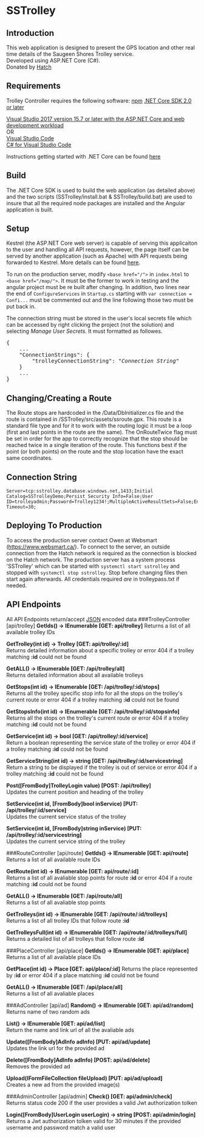 SSTrolley
=========
Introduction
------------
This web application is designed to present the GPS location and other real time details of the Saugeen Shores Trolley service.   
Developed using ASP.NET Core (C#).   
Donated by [Hatch](https://www.hatch.com/)
 
Requirements
------------
Trolley Controller requires the following software:
[npm](https://www.npmjs.com/get-npm)
[.NET Core SDK 2.0 or later](https://www.microsoft.com/net/download/all)

[Visual Studio 2017 version 15.7 or later with the ASP.NET Core and web development workload](https://www.visualstudio.com/downloads/)   
OR  
[Visual Studio Code](https://code.visualstudio.com/download)  
[C# for Visual Studio Code](https://marketplace.visualstudio.com/items?itemName=ms-vscode.csharp)  

Instructions getting started with .NET Core can be found [here](https://www.microsoft.com/net/learn/get-started/)

Build
-----
The .NET Core SDK is used to build the web application (as detailed above) and the two scripts (SSTrolley/install.bat & SSTrolley/build.bat) are used to insure that all the required node packages are installed and the Angular application is built.

Setup
-----
Kestrel (the ASP.NET Core web server) is capable of serving this applicaiton to the user and handling all API requests, however, the page itself can be served by another application (such as Apache) with API requests being forwarded to Kestrel.
More details can be found [here](https://docs.microsoft.com/en-us/aspnet/core/fundamentals/servers/?view=aspnetcore-2.1&tabs=aspnetcore2x).

To run on the production server, modify `<base href="/">` in `index.html` to `<base href="/map/">`. It must be the former to work in testing and the angular project must be re built after changing.
In addition, two lines near the end of `ConfigureServices` in `Startup.cs` starting with `var connection = Confi...` must be commented out and the line following those two must be put back in.

The connection string must be stored in the user's local secrets file which can be accessed by right clicking the project (not the solution) and selecting *Manage User Secrets*. It must formatted as followes.

<pre>
{
    ...
    "ConnectionStrings": {
        "trolleyConnectionString": "<i>Connection String</i>"
    }
    ...
}
</pre>

Changing/Creating a Route
-------------------------
The Route stops are hardcoded in the /Data/DbInitializer.cs file and the route is contained in /SSTrolley/src/assets/ssroute.gpx. This route is a standard file type and for it to work with the routing logic it must be a loop (first and last points in the route are the same).
The OnRouteTwice flag must be set in order for the app to correctly recognize that the stop should be reached twice in a single iteration of the route. This functions best if the point (or both points) on the route and the stop location have the exact same coordinates.

Connection String
-----------------


    Server=tcp:sstrolley.database.windows.net,1433;Initial Catalog=SSTrolleyDemo;Persist Security Info=False;User ID=trolleyadmin;Password=Trolley1234!;MultipleActiveResultSets=False;Encrypt=True;TrustServerCertificate=False;Connection Timeout=30;

Deploying To Production
-----------------------
To access the production server contact Owen at Websmart (https://www.websmart.ca/).
To connect to the server, an outside connection from the Hatch network is required as the connection is blocked on the Hatch network.
The production server has a system process 'SSTrolley' which can be started with `systemctl start sstrolley` and stopped with `systemctl stop sstrolley`. Stop before changing files then start again afterwards. 
All credentials required *are* in trolleypass.txt if needed.

API Endpoints
-------------
All API Endpoints return/accept [JSON](https://www.w3schools.com/js/js_json_intro.asp) encoded data
###TrolleyController [api/trolley]
**GetIds() -> IEnumerable<int> [GET: api/trolley]**
Returns a list of all available trolley IDs

**GetTrolley(int id) -> Trolley [GET: api/trolley/:id]**   
Returns detailed information about a specific trolley or error 404 if a trolley matching **:id** could not be found

**GetALL() -> IEnumerable<Trolley> [GET: /api/trolley/all]**   
Returns detailed information about all available trolleys

**GetStops(int id) -> IEnumerable<StopPoint> [GET: /api/trolley/:id/stops]**   
Returns all the trolley specific stop info for all the stops on the trolley's current route or error 404 if a trolley matching **:id** could not be found

**GetStopsInfo(int id) -> IEnumerable<StopPoint> [GET: /api/trolley/:id/stopsinfo]**   
Returns all the stops on the trolley's current route or error 404 if a trolley matching **:id** could not be found

**GetService(int id) -> bool [GET: /api/trolley/:id/service]**   
Return a boolean representing the service state of the trolley or error 404 if a trolley matching **:id** could not be found

**GetServiceString(int id) -> string [GET: /api/trolley/:id/servicestring]**   
Return a string to be displayed if the trolley is out of service or error 404 if a trolley matching **:id** could not be found

**Post([FromBody]TrolleyLogin value) [POST: /api/trolley] <Requires Login ID>**   
Updates the current position and heading of the trolley

**SetService(int id, [FromBody]bool inService) [PUT: /api/trolley/:id/service] <Requires Jwt Authorization>**   
Updates the current service status of the trolley

**SetService(int id, [FromBody]string inService) [PUT: /api/trolley/:id/servicestring] <Requires Jwt Authorization>**   
Updates the current service string of the trolley

###RouteController [api/route]
**GetIds() -> IEnumerable<int> [GET: api/route]**   
Returns a list of all available route IDs

**GetRoute(int id) -> IEnumerable<StopPoint> [GET: api/route/:id]**   
Returns a list of all avaliable stop points for route **:id** or error 404 if a route matching **:id** could not be found

**GetALL() -> IEnumerable<StopPoint> [GET: /api/route/all]**   
Returns a list of all avaliable stop points

**GetTrolleys(int id) -> IEnumerable<int> [GET: /api/route/:id/trolleys]**   
Returns a list of all trolley IDs that follow route **:id**

**GetTrolleysFull(int id) -> IEnumerable<int> [GET: /api/route/:id/trolleys/full]**   
Returns a detailed list of all trolleys that follow route **:id**

###PlaceController [api/place]
**GetIds() -> IEnumerable<int> [GET: api/place]**
Returns a list of all available place IDs

**GetPlace(int id) -> Place [GET: api/place/:id]**
Returns the place represented by **:id** or error 404 if a place matching **:id** could not be found

**GetALL() -> IEnumerable<Place> [GET: /api/place/all]**   
Returns a list of all avaliable places

###AdController [api/ad]
**Random() -> IEnumerable<string> [GET: api/ad/random]**   
Returns name of two random ads

**List() -> IEnumerable<AdInfo> [GET: api/ad/list] <Requires Jwt Authorization>**   
Return the name and link url of all the avaliable ads

**Update([FromBody]AdInfo adInfo) [PUT: api/ad/update] <Requires Jwt Authorization>**   
Updates the link url for the provided ad

**Delete([FromBody]AdInfo adInfo) [POST: api/ad/delete] <Requires Jwt Authorization>**   
Removes the provided ad

**Upload(IFormFileCollection fileUpload) [PUT: api/ad/upload] <Requires Jwt Authorization>**   
Creates a new ad from the provided image(s)

###AdminController [api/admin]
**Check() [GET: api/admin/check] <Requires Jwt Authorization>**   
Returns status code 200 if the user provides a valid Jwt authorization tolken

**Login([FromBody]UserLogin userLogin) -> string [POST: api/admin/login]**   
Returns a Jwt authorization tolken valid for 30 minutes if the provided username and password match a valid user

